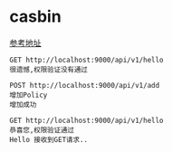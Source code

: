 # casbin

[参考地址](https://github.com/zupzup/casbin-http-role-example/blob/main/README.md)

```
GET http://localhost:9000/api/v1/hello
很遗憾,权限验证没有通过

POST http://localhost:9000/api/v1/add
增加Policy
增加成功

GET http://localhost:9000/api/v1/hello
恭喜您,权限验证通过
Hello 接收到GET请求..
```

